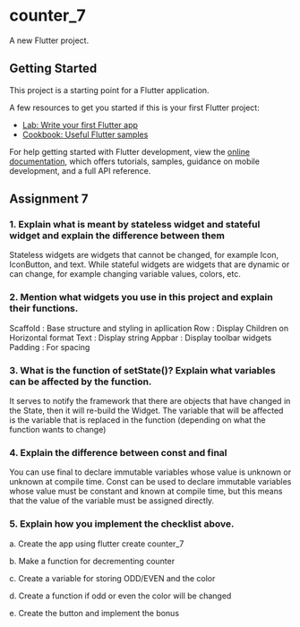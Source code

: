 # counter_7

A new Flutter project.

## Getting Started

This project is a starting point for a Flutter application.

A few resources to get you started if this is your first Flutter project:

- [Lab: Write your first Flutter app](https://docs.flutter.dev/get-started/codelab)
- [Cookbook: Useful Flutter samples](https://docs.flutter.dev/cookbook)

For help getting started with Flutter development, view the
[online documentation](https://docs.flutter.dev/), which offers tutorials,
samples, guidance on mobile development, and a full API reference.

## Assignment 7
### 1. Explain what is meant by stateless widget and stateful widget and explain the difference between them

Stateless widgets are widgets that cannot be changed, for example Icon, IconButton, and text. While stateful widgets are widgets that are dynamic or can change, for example changing variable values, colors, etc.

### 2. Mention what widgets you use in this project and explain their functions.

Scaffold : Base structure and styling in apllication
Row : Display Children on Horizontal format
Text : Display string
Appbar : Display toolbar widgets
Padding : For spacing

### 3. What is the function of setState()? Explain what variables can be affected by the function.

It serves to notify the framework that there are objects that have changed in the State, then it will re-build the Widget. The variable that will be affected is the variable that is replaced in the function (depending on what the function wants to change)

### 4. Explain the difference between const and final

You can use final to declare immutable variables whose value is unknown or unknown at compile time. Const can be used to declare immutable variables whose value must be constant and known at compile time, but this means that the value of the variable must be assigned directly.

### 5. Explain how you implement the checklist above.

a. Create the app using flutter create counter_7

b. Make a function for decrementing counter

c. Create a variable for storing ODD/EVEN and the color

d. Create a function if odd or even the color will be changed

e. Create the button and implement the bonus
